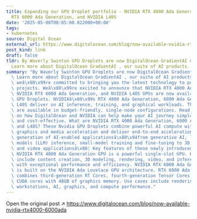 ```yaml
---
title: Expanding our GPU Droplet portfolio - NVIDIA RTX 4000 Ada Generation, NVIDIA
  RTX 6000 Ada Generation, and NVIDIA L40S
date: '2025-05-08T08:05:00.022000+00:00'
tags:
- kubernetes
source: Digital Ocean
external_url: https://www.digitalocean.com/blog/now-available-nvidia-rtx4000-6000ada
post_kind: link
draft: false
tldr: By Waverly Swinton GPU Droplets are now DigitalOcean GradientAI GPU Droplets.
  Learn more about DigitalOcean GradientAI , our suite of AI products.
summary: "By Waverly Swinton GPU Droplets are now DigitalOcean GradientAI GPU Droplets.\
  \ Learn more about DigitalOcean GradientAI , our suite of AI products. At DigitalOcean,\
  \ weâ\x80\x99re committed to bringing you the latest technology to power your AI\
  \ projects. Weâ\x80\x99re excited to announce that NVIDIA RTX 4000 Ada Generation,\
  \ NVIDIA RTX 6000 Ada Generation, and NVIDIA L40S GPUs are now available as DigitalOcean\
  \ GPU Droplets. NVIDIAâ\x80\x99s RTX 4000 Ada Generation, 6000 Ada Generation, and\
  \ L40S deliver on AI inference, training, and graphical workloads. These GPU Droplets\
  \ are available in budget-friendly, single-node configurations. Read on for more\
  \ on how DigitalOcean and NVIDIA can help make your AI journey simple, scalable,\
  \ and cost-effective. What are NVIDIA RTX 4000 Ada Generation, 6000 Ada Generation\
  \ and L40S? These Nvidia GPU Droplets combine powerful AI compute with best-in-class\
  \ graphics and media acceleration and deliver end-to-end acceleration for the next\
  \ generation of AI-enabled applicationsâ\x80\x94from generative AI, large-language\
  \ models (LLM) inference, small-model training and fine-tuning to 3D graphics, rendering,\
  \ and video applicationsâ\x80¦ Key features of these newly introduced machines include:\
  \ NVIDIA RTX 4000 Ada Generation GPU is a powerful single-slot GPU. Key use cases\
  \ include content creation, 3D modeling, rendering, video, and inference workflows\
  \ with exceptional performance and efficiency. NVIDIA RTX 6000 Ada Generation GPU\
  \ is built on the NVIDIA Ada Lovelace GPU architecture. RTX 6000 Ada Generation\
  \ combines third-generation RT Cores, fourth-generation Tensor Cores, and Ada generation\
  \ CUDA cores with 48GB of graphics memory. Use cases include rendering, virtual\
  \ workstations, AI, graphics, and compute performance."
---
```

Open the original post ↗ https://www.digitalocean.com/blog/now-available-nvidia-rtx4000-6000ada
